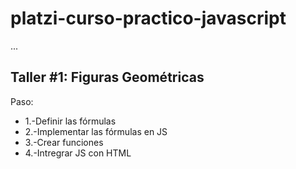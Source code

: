 # platzi-curso-practico-javascript

...

## Taller #1: Figuras Geométricas

Paso:
- 1.-Definir las fórmulas
- 2.-Implementar las fórmulas en JS
- 3.-Crear funciones
- 4.-Intregrar JS con HTML